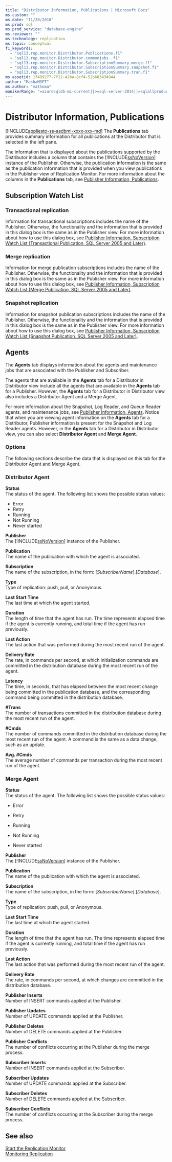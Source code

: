 ```yaml
---
title: "Distributor Information, Publications | Microsoft Docs"
ms.custom: ""
ms.date: "11/20/2018"
ms.prod: sql
ms.prod_service: "database-engine"
ms.reviewer: ""
ms.technology: replication
ms.topic: conceptual
f1_keywords: 
  - "sql13.rep.monitor.Distributor.Publications.f1"
  - "sql13.rep.monitor.Distributor.commonjobs..f1"
  - "sql13.rep.monitor.Distributor.SubscriptionSummary.merge.f1"
  - "sql13.rep.monitor.Distributor.SubscriptionSummary.snapshot.f1"
  - "sql13.rep.monitor.Distributor.SubscriptionSummary.tran.f1"
ms.assetid: 1f499277-7f12-42ba-8cf4-52b683434944
author: "MashaMSFT"
ms.author: "mathoma"
monikerRange: "=azuresqldb-mi-current||>=sql-server-2014||=sqlallproducts-allversions"
---
```

# Distributor Information, Publications
[!INCLUDE[appliesto-ss-asdbmi-xxxx-xxx-md](../../includes/appliesto-ss-asdbmi-xxxx-xxx-md.md)]
  The **Publications** tab provides summary information for all publications at the Distributor that is selected in the left pane.  
  
The information that is displayed about the publications supported by the Distributor includes a column that contains the [!INCLUDE[ssNoVersion](../../includes/ssnoversion-md.md)] instance of the Publisher. Otherwise, the publication information is the same as the publication information that is provided when you view publications in the Publisher view of Replication Monitor. For more information about the columns in the **Publications** tab, see [Publisher Information, Publications](../../relational-databases/replication/publisher-information-publications.md).  

## Subscription Watch List

### Transactional replication
  Information for transactional subscriptions includes the name of the Publisher. Otherwise, the functionality and the information that is provided in this dialog box is the same as in the Publisher view. For more information about how to use this dialog box, see [Publisher Information, Subscription Watch List &#40;Transactional Publication, SQL Server 2005 and Later&#41;](../../relational-databases/replication/publisher-information-subscription-watch-list-transactional.md). 

### Merge replication
  Information for merge publication subscriptions includes the name of the Publisher. Otherwise, the functionality and the information that is provided in this dialog box is the same as in the Publisher view. For more information about how to use this dialog box, see [Publisher Information, Subscription Watch List &#40;Merge Publication, SQL Server 2005 and Later&#41;](../../relational-databases/replication/publisher-information-subscription-watch-list-merge-publication.md).  

### Snapshot replication 
  Information for snapshot publication subscriptions includes the name of the Publisher. Otherwise, the functionality and the information that is provided in this dialog box is the same as in the Publisher view. For more information about how to use this dialog box, see [Publisher Information, Subscription Watch List &#40;Snapshot Publication, SQL Server 2005 and Later&#41;](../../relational-databases/replication/publisher-information-subscription-watch-list-snapshot.md).  

## Agents
The **Agents** tab displays information about the agents and maintenance jobs that are associated with the Publisher and Subscriber.  
  
 The agents that are available in the **Agents** tab for a Distributor in Distributor view include all the agents that are available in the **Agents** tab for a Publisher. However, the **Agents** tab for a Distributor in Distributor view also includes a Distributor Agent and a Merge Agent.  
  
 For more information about the Snapshot, Log Reader, and Queue Reader agents, and maintenance jobs, see [Publisher Information, Agents](../../relational-databases/replication/publisher-information-agents.md). Notice that when you are viewing agent information on the **Agents** tab for a Distributor, Publisher information is present for the Snapshot and Log Reader agents. However, in the **Agents** tab for a Distributor in Distributor view, you can also select **Distributor Agent** and **Merge Agent**.  
  
### Options  
 The following sections describe the data that is displayed on this tab for the Distributor Agent and Merge Agent.  
  
### Distributor Agent  
 **Status**  
 The status of the agent. The following list shows the possible status values:  
  
-   Error    
-   Retry    
-   Running    
-   Not Running   
-   Never started  
  
 **Publisher**  
 The [!INCLUDE[ssNoVersion](../../includes/ssnoversion-md.md)] instance of the Publisher.  
  
 **Publication**  
 The name of the publication with which the agent is associated.  
  
 **Subscription**  
 The name of the subscription, in the form: [*SubscriberName*].[*Database*].  
  
 **Type**  
 Type of replication: push, pull, or Anonymous.  
  
 **Last Start Time**  
 The last time at which the agent started.  
  
 **Duration**  
 The length of time that the agent has run. The time represents elapsed time if the agent is currently running, and total time if the agent has run previously.  
  
 **Last Action**  
 The last action that was performed during the most recent run of the agent.  
  
 **Delivery Rate**  
 The rate, in commands per second, at which initialization commands are committed in the distribution database during the most recent run of the agent.  
  
 **Latency**  
 The time, in seconds, that has elapsed between the most recent change being committed in the publication database, and the corresponding command being committed in the distribution database.  
  
 **#Trans**  
 The number of transactions committed in the distribution database during the most recent run of the agent.  
  
 **#Cmds**  
 The number of commands committed in the distribution database during the most recent run of the agent. A command is the same as a data change, such as an update.  
  
 **Avg. #Cmds**  
 The average number of commands per transaction during the most recent run of the agent.  
  
### Merge Agent  
 **Status**  
 The status of the agent. The following list shows the possible status values:  
  
-   Error  
  
-   Retry  
  
-   Running  
  
-   Not Running  
  
-   Never started  
  
 **Publisher**  
 The [!INCLUDE[ssNoVersion](../../includes/ssnoversion-md.md)] instance of the Publisher.  
  
 **Publication**  
 The name of the publication with which the agent is associated.  
  
 **Subscription**  
 The name of the subscription, in the form: [*SubscriberName*].[*Database*].  
  
 **Type**  
 Type of replication: push, pull, or Anonymous.  
  
 **Last Start Time**  
 The last time at which the agent started.  
  
 **Duration**  
 The length of time that the agent has run. The time represents elapsed time if the agent is currently running, and total time if the agent has run previously.  
  
 **Last Action**  
 The last action that was performed during the most recent run of the agent.  
  
 **Delivery Rate**  
 The rate, in commands per second, at which changes are committed in the distribution database.  
  
 **Publisher Inserts**  
 Number of INSERT commands applied at the Publisher.  
  
 **Publisher Updates**  
 Number of UPDATE commands applied at the Publisher.  
  
 **Publisher Deletes**  
 Number of DELETE commands applied at the Publisher.  
  
 **Publisher Conflicts**  
 The number of conflicts occurring at the Publisher during the merge process.  
  
 **Subscriber Inserts**  
 Number of INSERT commands applied at the Subscriber.  
  
 **Subscriber Updates**  
 Number of UPDATE commands applied at the Subscriber.  
  
 **Subscriber Deletes**  
 Number of DELETE commands applied at the Subscriber.  
  
 **Subscriber Conflicts**  
 The number of conflicts occurring at the Subscriber during the merge process.  

  
## See also  
 [Start the Replication Monitor](../../relational-databases/replication/monitor/start-the-replication-monitor.md)   
 [Monitoring Replication](../../relational-databases/replication/monitor/monitor-performance-with-replication-monitor.md)  
  
  
